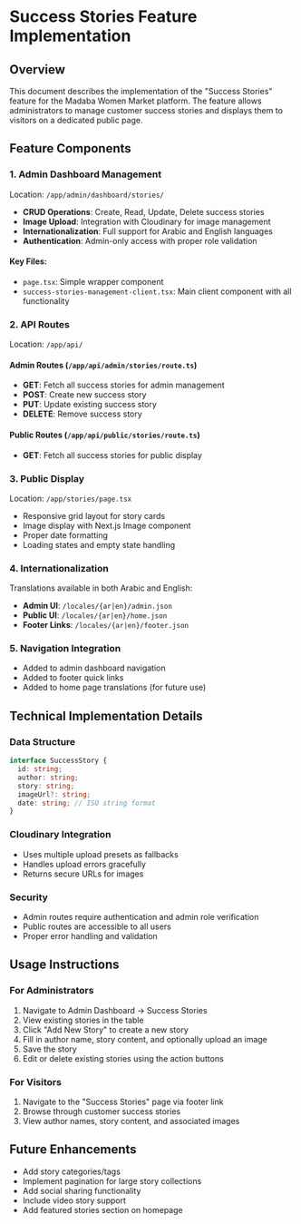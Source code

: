 # Success Stories Feature Implementation

## Overview
This document describes the implementation of the "Success Stories" feature for the Madaba Women Market platform. The feature allows administrators to manage customer success stories and displays them to visitors on a dedicated public page.

## Feature Components

### 1. Admin Dashboard Management
Location: `/app/admin/dashboard/stories/`

- **CRUD Operations**: Create, Read, Update, Delete success stories
- **Image Upload**: Integration with Cloudinary for image management
- **Internationalization**: Full support for Arabic and English languages
- **Authentication**: Admin-only access with proper role validation

#### Key Files:
- `page.tsx`: Simple wrapper component
- `success-stories-management-client.tsx`: Main client component with all functionality

### 2. API Routes
Location: `/app/api/`

#### Admin Routes (`/app/api/admin/stories/route.ts`)
- **GET**: Fetch all success stories for admin management
- **POST**: Create new success story
- **PUT**: Update existing success story
- **DELETE**: Remove success story

#### Public Routes (`/app/api/public/stories/route.ts`)
- **GET**: Fetch all success stories for public display

### 3. Public Display
Location: `/app/stories/page.tsx`

- Responsive grid layout for story cards
- Image display with Next.js Image component
- Proper date formatting
- Loading states and empty state handling

### 4. Internationalization
Translations available in both Arabic and English:

- **Admin UI**: `/locales/{ar|en}/admin.json`
- **Public UI**: `/locales/{ar|en}/home.json`
- **Footer Links**: `/locales/{ar|en}/footer.json`

### 5. Navigation Integration
- Added to admin dashboard navigation
- Added to footer quick links
- Added to home page translations (for future use)

## Technical Implementation Details

### Data Structure
```typescript
interface SuccessStory {
  id: string;
  author: string;
  story: string;
  imageUrl?: string;
  date: string; // ISO string format
}
```

### Cloudinary Integration
- Uses multiple upload presets as fallbacks
- Handles upload errors gracefully
- Returns secure URLs for images

### Security
- Admin routes require authentication and admin role verification
- Public routes are accessible to all users
- Proper error handling and validation

## Usage Instructions

### For Administrators
1. Navigate to Admin Dashboard → Success Stories
2. View existing stories in the table
3. Click "Add New Story" to create a new story
4. Fill in author name, story content, and optionally upload an image
5. Save the story
6. Edit or delete existing stories using the action buttons

### For Visitors
1. Navigate to the "Success Stories" page via footer link
2. Browse through customer success stories
3. View author names, story content, and associated images

## Future Enhancements
- Add story categories/tags
- Implement pagination for large story collections
- Add social sharing functionality
- Include video story support
- Add featured stories section on homepage